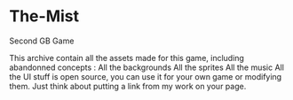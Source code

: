 # The-Mist
Second GB Game 

This archive contain all the assets made for this game, including abandonned concepts :
All the backgrounds
All the sprites
All the music
All the UI stuff is open source, you can use it for your own game or modifying them. Just think about putting a link from my work on your page.
